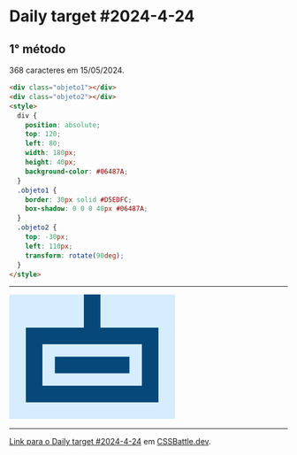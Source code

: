 # Daily target #2024-4-24

## 1° método

368 caracteres em 15/05/2024.

```HTML
<div class="objeto1"></div>
<div class="objeto2"></div>
<style>
  div {
    position: absolute;
    top: 120;
    left: 80;
    width: 180px;
    height: 40px;
    background-color: #06487A;
  }
  .objeto1 {
    border: 30px solid #D5EDFC;
    box-shadow: 0 0 0 40px #06487A;
  }
  .objeto2 {
    top: -30px;
    left: 110px;
    transform: rotate(90deg);
  }
</style>
```

---
<img src="media/2024-4-24.png" title="Daily target #2024-4-24" width="300px">

---

[Link para o Daily target #2024-4-24](https://cssbattle.dev/play/ciKQeVoSWoptAQvET8LL) em [CSSBattle.dev](https://cssbattle.dev/).